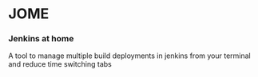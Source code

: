 # JOME

### Jenkins at home 

A tool to manage multiple build deployments in jenkins from your terminal and reduce time switching tabs 
